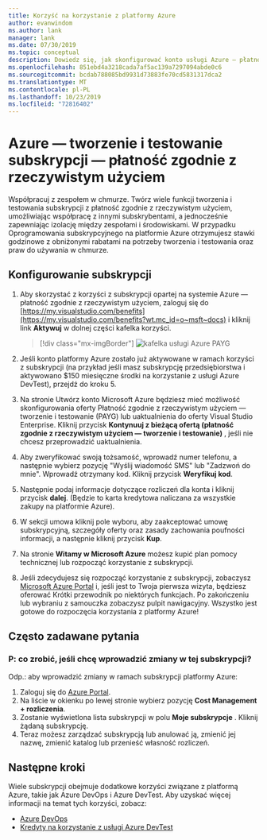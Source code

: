 ```yaml
---
title: Korzyść na korzystanie z platformy Azure
author: evanwindom
ms.author: lank
manager: lank
ms.date: 07/30/2019
ms.topic: conceptual
description: Dowiedz się, jak skonfigurować konto usługi Azure — płatność zgodnie z rzeczywistym użyciem.
ms.openlocfilehash: 851ebd4a3218cada7af5ac139a7297094abde0c6
ms.sourcegitcommit: bcdab788085bd9931d73883fe70cd5831317dca2
ms.translationtype: MT
ms.contentlocale: pl-PL
ms.lasthandoff: 10/23/2019
ms.locfileid: "72816402"
---
```

# <a name="azure-devtest-pay-as-you-go-subscriptions"></a>Azure — tworzenie i testowanie subskrypcji — płatność zgodnie z rzeczywistym użyciem
Współpracuj z zespołem w chmurze.  Twórz wiele funkcji tworzenia i testowania subskrypcji z płatność zgodnie z rzeczywistym użyciem, umożliwiając współpracę z innymi subskrybentami, a jednocześnie zapewniając izolację między zespołami i środowiskami.  W przypadku Oprogramowania subskrypcyjnego na platformie Azure otrzymujesz stawki godzinowe z obniżonymi rabatami na potrzeby tworzenia i testowania oraz praw do używania w chmurze.

## <a name="set-up-a-subscription"></a>Konfigurowanie subskrypcji
1. Aby skorzystać z korzyści z subskrypcji opartej na systemie Azure — płatność zgodnie z rzeczywistym użyciem, zaloguj się do [https://my.visualstudio.com/benefits](https://my.visualstudio.com/benefits?wt.mc_id=o~msft~docs) i kliknij link **Aktywuj** w dolnej części kafelka korzyści.
   > [!div class="mx-imgBorder"]
   > ![kafelka usługi Azure PAYG](_img/vs-azure-payg/vs-azure-payg-tile.png)

2. Jeśli konto platformy Azure zostało już aktywowane w ramach korzyści z subskrypcji (na przykład jeśli masz subskrypcję przedsiębiorstwa i aktywowano $150 miesięczne środki na korzystanie z usługi Azure DevTest), przejdź do kroku 5.

3. Na stronie Utwórz konto Microsoft Azure będziesz mieć możliwość skonfigurowania oferty Płatność zgodnie z rzeczywistym użyciem — tworzenie i testowanie (PAYG) lub uaktualnienia do oferty Visual Studio Enterprise.  Kliknij przycisk **Kontynuuj z bieżącą ofertą (płatność zgodnie z rzeczywistym użyciem — tworzenie i testowanie)** , jeśli nie chcesz przeprowadzić uaktualnienia.

4. Aby zweryfikować swoją tożsamość, wprowadź numer telefonu, a następnie wybierz pozycję "Wyślij wiadomość SMS" lub "Zadzwoń do mnie".  Wprowadź otrzymany kod.  Kliknij przycisk **Weryfikuj kod**.

5. Następnie podaj informacje dotyczące rozliczeń dla konta i kliknij przycisk **dalej**.  (Będzie to karta kredytowa naliczana za wszystkie zakupy na platformie Azure).

6. W sekcji umowa kliknij pole wyboru, aby zaakceptować umowę subskrypcyjną, szczegóły oferty oraz zasady zachowania poufności informacji, a następnie kliknij przycisk **Kup**.

7. Na stronie **Witamy w Microsoft Azure** możesz kupić plan pomocy technicznej lub rozpocząć korzystanie z subskrypcji.

8. Jeśli zdecydujesz się rozpocząć korzystanie z subskrypcji, zobaczysz [Microsoft Azure Portal](https://portal.azure.com) i, jeśli jest to Twoja pierwsza wizyta, będziesz oferować Krótki przewodnik po niektórych funkcjach.  Po zakończeniu lub wybraniu z samouczka zobaczysz pulpit nawigacyjny.  Wszystko jest gotowe do rozpoczęcia korzystania z platformy Azure!

## <a name="frequently-asked-questions"></a>Często zadawane pytania
### <a name="q--what-if-i-want-to-make-changes-to-this-subscription"></a>P: co zrobić, jeśli chcę wprowadzić zmiany w tej subskrypcji?
Odp.: aby wprowadzić zmiany w ramach subskrypcji platformy Azure:
1. Zaloguj się do [Azure Portal](https://portal.azure.com).
2. Na liście w okienku po lewej stronie wybierz pozycję **Cost Management + rozliczenia**.
3. Zostanie wyświetlona lista subskrypcji w polu **Moje subskrypcje** . Kliknij żądaną subskrypcję.
4. Teraz możesz zarządzać subskrypcją lub anulować ją, zmienić jej nazwę, zmienić katalog lub przenieść własność rozliczeń.

## <a name="next-steps"></a>Następne kroki
Wiele subskrypcji obejmuje dodatkowe korzyści związane z platformą Azure, takie jak Azure DevOps i Azure DevTest.  Aby uzyskać więcej informacji na temat tych korzyści, zobacz:
- [Azure DevOps](vs-azure-devops.md)
- [Kredyty na korzystanie z usługi Azure DevTest](vs-azure.md)

